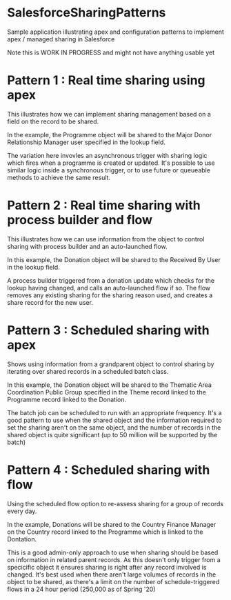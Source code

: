 # SalesforceSharingPatterns
Sample application illustrating apex and configuration patterns to implement apex / managed sharing in Salesforce

Note this is WORK IN PROGRESS and might not have anything usable yet

# Pattern 1 : Real time sharing using apex
This illustrates how we can implement sharing management based on a field on the record to be shared.

In the example, the Programme object will be shared to the Major Donor Relationship Manager user specified in the lookup field.

The variation here invovles an asynchronous trigger with sharing logic which fires when a programme is created or updated. It's possible to use similar logic inside a synchronous trigger, or to use future or queueable methods to achieve the same result.

# Pattern 2 : Real time sharing with process builder and flow
This illustrates how we can use information from the object to control sharing with process builder and an auto-launched flow.

In this example, the Donation object will be shared to the Received By User in the lookup field.

A process builder triggered from a donation update which checks for the lookup having changed, and calls an auto-launched flow if so. The flow removes any existing sharing for the sharing reason used, and creates a share record for the new user.

# Pattern 3 : Scheduled sharing with apex
Shows using information from a grandparent object to control sharing by iterating over shared records in a scheduled batch class.

In this example, the Donation object will be shared to the Thematic Area Coordination Public Group specified in the Theme record linked to the Programme record linked to the Donation.

The batch job can be scheduled to run with an appropriate frequency. It's a good pattern to use when the shared object and the information required to set the sharing aren't on the same object, and the number of records in the shared object is quite significant (up to 50 million will be supported by the batch)

# Pattern 4 : Scheduled sharing with flow
Using the scheduled flow option to re-assess sharing for a group of records every day.

In the example, Donations will be shared to the Country Finance Manager on the Country record linked to the Programme which is linked to the Dontation.

This is a good admin-only approach to use when sharing should be based on information in related parent records. As this doesn't only trigger from a specicific object it ensures sharing is right after any record involved is changed. It's best used when there aren't large volumes of records in the object to be shared, as there's a limit on the number of schedule-triggered flows in a 24 hour period (250,000 as of Spring '20)

